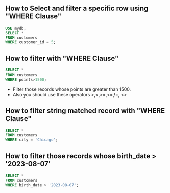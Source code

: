 ## How to Select and filter a specific row using "WHERE Clause"

 ```sql
 USE mydb;
 SELECT * 
 FROM customers
 WHERE customer_id = 5;
 ```

## How to filter with "WHERE Clause" 

 ```sql
 SELECT * 
 FROM customers 
 WHERE points>1500;
 ```
 - Filter those records whose points are greater than 1500.
 - Also you should use these operators >,<,>=,<=,!=, <>

## How to filter string matched record with "WHERE Clause"

```sql
SELECT * 
FROM customers 
WHERE city = 'Chicago'; 
```

## How to filter those records whose birth_date > '2023-08-07'

```sql
SELECT * 
FROM customers 
WHERE birth_date > '2023-08-07';
```


 



